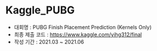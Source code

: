 # Kaggle_PUBG
- 대회명 : PUBG Finish Placement Prediction (Kernels Only)
- 최종 제출 코드 : https://www.kaggle.com/yihg312/final
- 작성 기간 : 2021.03 ~ 2021.06
